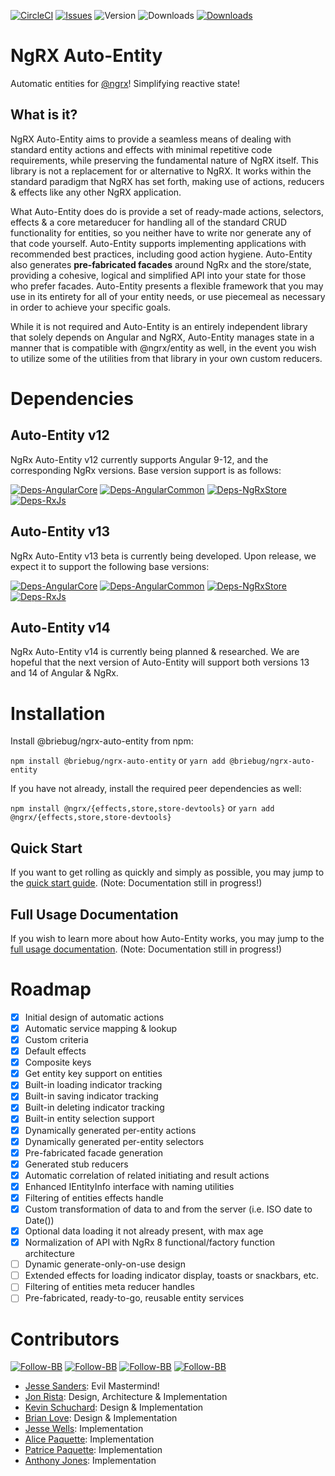 [![CircleCI](https://img.shields.io/circleci/build/github/briebug/ngrx-auto-entity/develop.svg)](https://circleci.com/gh/briebug/ngrx-auto-entity)
[![Issues](https://img.shields.io/github/issues/briebug/ngrx-auto-entity.svg)](https://github.com/briebug/ngrx-auto-entity/issues)
![Version](https://img.shields.io/npm/v/@briebug/ngrx-auto-entity.svg)
![Downloads](https://img.shields.io/npm/dm/@briebug/ngrx-auto-entity.svg)
[![Downloads](https://img.shields.io/npm/dt/@briebug/ngrx-auto-entity.svg)](https://www.npmjs.com/package/@briebug/ngrx-auto-entity)

# NgRX Auto-Entity

Automatic entities for [@ngrx](https://github.com/ngrx/platform)! Simplifying reactive state!

## What is it?

NgRX Auto-Entity aims to provide a seamless means of dealing with standard entity actions and
effects with minimal repetitive code requirements, while preserving the fundamental nature of
NgRX itself. This library is not a replacement for or alternative to NgRX. It works within the
standard paradigm that NgRX has set forth, making use of actions, reducers & effects like any
other NgRX application.

What Auto-Entity does do is provide a set of ready-made actions, selectors, effects & a core
metareducer for handling all of the standard CRUD functionality for entities, so you neither
have to write nor generate any of that code yourself. Auto-Entity supports implementing applications
with recommended best practices, including good action hygiene. Auto-Entity also generates
**pre-fabricated facades** around NgRx and the store/state, providing a cohesive, logical and
simplified API into your state for those who prefer facades. Auto-Entity presents a flexible
framework that you may use in its entirety for all of your entity needs, or use piecemeal as
necessary in order to achieve your specific goals.

While it is not required and Auto-Entity is an entirely independent library that solely depends
on Angular and NgRX, Auto-Entity manages state in a manner that is compatible with @ngrx/entity
as well, in the event you wish to utilize some of the utilities from that library in your own
custom reducers.

# Dependencies

## Auto-Entity v12

NgRx Auto-Entity v12 currently supports Angular 9-12, and the corresponding NgRx versions. Base version
support is as follows:

[![Deps-AngularCore](https://img.shields.io/badge/@angular/core-%5E9.x-blue.svg)](https://github.com/angular/angular)
[![Deps-AngularCommon](https://img.shields.io/badge/@angular/common-%5E9.x-blue.svg)](https://github.com/angular/angular)
[![Deps-NgRxStore](https://img.shields.io/badge/@ngrx/store-%5E9.x-blue.svg)](https://github.com/ngrx/platform)
[![Deps-RxJs](https://img.shields.io/badge/rxjs-%5E6.x-blue.svg)](https://github.com/reactivex/rxjs)

## Auto-Entity v13

NgRx Auto-Entity v13 beta is currently being developed. Upon release, we expect it to support the following base versions:

[![Deps-AngularCore](https://img.shields.io/badge/@angular/core-%5E13.x-blue.svg)](https://github.com/angular/angular)
[![Deps-AngularCommon](https://img.shields.io/badge/@angular/common-%5E13.x-blue.svg)](https://github.com/angular/angular)
[![Deps-NgRxStore](https://img.shields.io/badge/@ngrx/store-%5E13.x-blue.svg)](https://github.com/ngrx/platform)
[![Deps-RxJs](https://img.shields.io/badge/rxjs-%5E7.x-blue.svg)](https://github.com/reactivex/rxjs)

## Auto-Entity v14

NgRx Auto-Entity v14 is currently being planned &amp; researched. We are hopeful that the next version of Auto-Entity
will support both versions 13 and 14 of Angular & NgRx.

# Installation

Install @briebug/ngrx-auto-entity from npm:

`npm install @briebug/ngrx-auto-entity` or `yarn add @briebug/ngrx-auto-entity`

If you have not already, install the required peer dependencies as well:

`npm install @ngrx/{effects,store,store-devtools}` or `yarn add @ngrx/{effects,store,store-devtools}`

## Quick Start

If you want to get rolling as quickly and simply as possible, you may jump to the
[quick start guide](https://briebug.gitbook.io/ngrx-auto-entity/getting-started/quick-start).
(Note: Documentation still in progress!)

## Full Usage Documentation

If you wish to learn more about how Auto-Entity works, you may jump to the
[full usage documentation](https://briebug.gitbook.io/ngrx-auto-entity/advanced/usage).
(Note: Documentation still in progress!)

# Roadmap

- [x] Initial design of automatic actions
- [x] Automatic service mapping & lookup
- [x] Custom criteria
- [x] Default effects
- [x] Composite keys
- [x] Get entity key support on entities
- [x] Built-in loading indicator tracking
- [x] Built-in saving indicator tracking
- [x] Built-in deleting indicator tracking
- [x] Built-in entity selection support
- [x] Dynamically generated per-entity actions
- [x] Dynamically generated per-entity selectors
- [x] Pre-fabricated facade generation
- [x] Generated stub reducers
- [x] Automatic correlation of related initiating and result actions
- [x] Enhanced IEntityInfo interface with naming utilities
- [x] Filtering of entities effects handle
- [x] Custom transformation of data to and from the server (i.e. ISO date to Date())
- [x] Optional data loading it not already present, with max age
- [x] Normalization of API with NgRx 8 functional/factory function architecture
- [ ] Dynamic generate-only-on-use design
- [ ] Extended effects for loading indicator display, toasts or snackbars, etc.
- [ ] Filtering of entities meta reducer handles
- [ ] Pre-fabricated, ready-to-go, reusable entity services

# Contributors

[![Follow-BB](https://img.shields.io/twitter/follow/briebugsoftware.svg?style=flat)](https://twitter.com/briebugsoftware)
[![Follow-BB](https://img.shields.io/twitter/follow/jonristadev.svg?style=flat)](https://twitter.com/JonRistaDev)
[![Follow-BB](https://img.shields.io/twitter/follow/kevinschuchard.svg?style=flat)](https://twitter.com/kevinschuchard)
[![Follow-BB](https://img.shields.io/twitter/follow/anthonyjones519.svg?style=flat)](https://twitter.com/anthonyjones519)

- [Jesse Sanders](https://github.com/jessesanders): Evil Mastermind!
- [Jon Rista](https://github.com/jrista): Design, Architecture & Implementation
- [Kevin Schuchard](https://github.com/schuchard): Design & Implementation
- [Brian Love](https://github.com/blove): Design & Implementation
- [Jesse Wells](https://github.com/Wells-Codes): Implementation
- [Alice Paquette](https://github.com/paquettealice): Implementation
- [Patrice Paquette](https://github.com/patpaquette): Implementation
- [Anthony Jones](https://github.com/anthonymjones): Implementation
